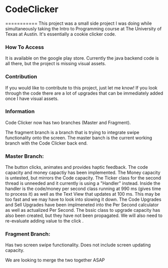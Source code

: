 # CodeClicker
===========
This project was a small side project I was doing while simultaneously taking the Intro to Programming course at The University of Texas at Austin. It's essentially a cookie clicker code. 

### How To Access
It is available on the google play store. Currently the java backend code is all there, but the project is missing visual assets. 

### Contribution
If you would like to contribute to this project, just let me know! If you look through the code there are a lot of upgrades that can be immediately added once I have visual assets. 

### Information
Code Clicker now has two branches (Master and Fragment). 

The fragment branch is a branch that is trying to integrate swipe functionality onto the screen. The master banch is the current working branch with the Code Clicker back end. 

### Master Branch: 
The button clicks, animates and provides haptic feedback. 
The code capacity and money capactiy has been implemented. 
The Money capacity is untested, but mirrors the Code capacity. 
The Ticker class for the second thread is unneeded and it currently is using a "Handler" instead. 
Inside the handler is the code/money per second class running at 990 ms (gives time to process it) as well as the Text View that updates at 100 ms. This may be too fast and we may have to look into slowing it down. 
The Code Upgrades and Sell Upgrades have been implmeneted into the Per Second calculator as well as actualized Per Second. 
The bssic class to upgrade capacity has also been created, but they have not been propagated. 
We will also need to re-evaluate adding value to the click .

### Fragment Branch: 
Has two screen swipe functionality. 
Does not include screen updating capacity. 

We are looking to merge the two together ASAP
